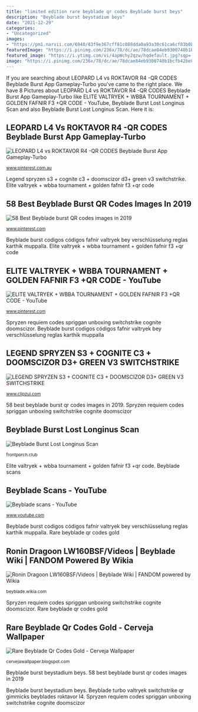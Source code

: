 ```yaml
---
title: "limited edition rare beyblade qr codes Beyblade burst beys"
description: "Beyblade burst beystadium beys"
date: "2021-12-29"
categories:
- "Uncategorized"
images:
- "https://pm1.narvii.com/6940/83f9e367cff81c088dda0a93a30c61ca6cf83b0br1-1280-720v2_hq.jpg"
featuredImage: "https://i.pinimg.com/236x/78/dc/ae/78dcae84eb9300740b1bcfb42be8b888.jpg?b=t"
featured_image: "https://i.ytimg.com/vi/4apWchy2qzw/hqdefault.jpg?sqp=-oaymwEXCPYBEIoBSFryq4qpAwkIARUAAIhCGAE=&amp;rs=AOn4CLBK8cjtb3yUBqcou14y3EuIZIRiwg"
image: "https://i.pinimg.com/236x/78/dc/ae/78dcae84eb9300740b1bcfb42be8b888.jpg?b=t"
---
```


If you are searching about LEOPARD L4 vs ROKTAVOR R4 -QR CODES Beyblade Burst App Gameplay-Turbo you've came to the right place. We have 8 Pictures about LEOPARD L4 vs ROKTAVOR R4 -QR CODES Beyblade Burst App Gameplay-Turbo like ELITE VALTRYEK + WBBA TOURNAMENT + GOLDEN FAFNIR F3 +QR CODE - YouTube, Beyblade Burst Lost Longinus Scan and also Beyblade Burst Lost Longinus Scan. Here it is:

## LEOPARD L4 Vs ROKTAVOR R4 -QR CODES Beyblade Burst App Gameplay-Turbo

![LEOPARD L4 vs ROKTAVOR R4 -QR CODES Beyblade Burst App Gameplay-Turbo](https://i.pinimg.com/236x/13/d0/5e/13d05ef316583f011a2133e4e841429a.jpg "Beyblade burst beystadium beys")

<small>www.pinterest.com.au</small>

Legend spryzen s3 + cognite c3 + doomscizor d3+ green v3 switchstrike. Elite valtryek + wbba tournament + golden fafnir f3 +qr code

## 58 Best Beyblade Burst QR Codes Images In 2019

![58 Best Beyblade burst QR codes images in 2019](https://i.pinimg.com/236x/99/6e/c5/996ec5cbd98698f0e3a90c60e664945f--master-master-b-j.jpg "Spryzen requiem codes spriggan unboxing switchstrike cognite doomscizor")

<small>www.pinterest.com</small>

Beyblade burst codigos códigos fafnir valtryek bey verschlüsselung reglas karthik muppalla. Elite valtryek + wbba tournament + golden fafnir f3 +qr code

## ELITE VALTRYEK + WBBA TOURNAMENT + GOLDEN FAFNIR F3 +QR CODE - YouTube

![ELITE VALTRYEK + WBBA TOURNAMENT + GOLDEN FAFNIR F3 +QR CODE - YouTube](https://i.pinimg.com/236x/78/dc/ae/78dcae84eb9300740b1bcfb42be8b888.jpg?b=t "Beyblade burst beys")

<small>www.pinterest.com</small>

Spryzen requiem codes spriggan unboxing switchstrike cognite doomscizor. Beyblade burst codigos códigos fafnir valtryek bey verschlüsselung reglas karthik muppalla

## LEGEND SPRYZEN S3 + COGNITE C3 + DOOMSCIZOR D3+ GREEN V3 SWITCHSTRIKE

![LEGEND SPRYZEN S3 + COGNITE C3 + DOOMSCIZOR D3+ GREEN V3 SWITCHSTRIKE](https://i.ytimg.com/vi/R2YL68OLQNQ/mqdefault.jpg "Beyblade burst codigos códigos fafnir valtryek bey verschlüsselung reglas karthik muppalla")

<small>www.clipzui.com</small>

58 best beyblade burst qr codes images in 2019. Spryzen requiem codes spriggan unboxing switchstrike cognite doomscizor

## Beyblade Burst Lost Longinus Scan

![Beyblade Burst Lost Longinus Scan](https://i3.wp.com/pm1.narvii.com/6415/d61de376e9c909b523862b0c17666df87a02fca9_hq.jpg "Spryzen requiem codes spriggan unboxing switchstrike cognite doomscizor")

<small>frontporch.club</small>

Elite valtryek + wbba tournament + golden fafnir f3 +qr code. Beyblade scans

## Beyblade Scans - YouTube

![Beyblade scans - YouTube](https://i.ytimg.com/vi/4apWchy2qzw/hqdefault.jpg?sqp=-oaymwEXCPYBEIoBSFryq4qpAwkIARUAAIhCGAE=&amp;rs=AOn4CLBK8cjtb3yUBqcou14y3EuIZIRiwg "Rare beyblade qr codes gold")

<small>www.youtube.com</small>

Beyblade burst codigos códigos fafnir valtryek bey verschlüsselung reglas karthik muppalla. Rare beyblade qr codes gold

## Ronin Dragoon LW160BSF/Videos | Beyblade Wiki | FANDOM Powered By Wikia

![Ronin Dragoon LW160BSF/Videos | Beyblade Wiki | FANDOM powered by Wikia](https://vignette.wikia.nocookie.net/beyblade/images/9/94/Golden_Limited_Edition_Beyblade_Dark_Knight_Dragooon_LW160BSF_UNBOXING_%26_REVIEW!!_-_Beyblade_Zero_G-0/revision/latest?cb=20130307020346 "Beyblade burst longinus bey popped stampaecolora")

<small>beyblade.wikia.com</small>

Spryzen requiem codes spriggan unboxing switchstrike cognite doomscizor. Rare beyblade qr codes gold

## Rare Beyblade Qr Codes Gold - Cerveja Wallpaper

![Rare Beyblade Qr Codes Gold - Cerveja Wallpaper](https://pm1.narvii.com/6940/83f9e367cff81c088dda0a93a30c61ca6cf83b0br1-1280-720v2_hq.jpg "Elite valtryek + wbba tournament + golden fafnir f3 +qr code")

<small>cervejawallpaper.blogspot.com</small>

Beyblade burst beystadium beys. 58 best beyblade burst qr codes images in 2019

Beyblade burst beystadium beys. Beyblade turbo valtryek switchstrike qr gimmicks beyblades roktavor l4. Spryzen requiem codes spriggan unboxing switchstrike cognite doomscizor

